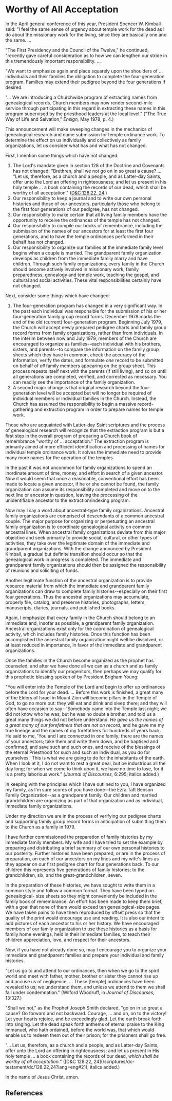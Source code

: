 # Worthy of All Acceptation

In the April general conference of this year, President Spencer W. Kimball
said: "I feel the same sense of urgency about temple work for the dead as I do
about the missionary work for the living, since they are basically one and the
same. ...

"The First Presidency and the Council of the Twelve," he continued, "recently
gave careful consideration as to how we can lengthen our stride in this
tremendously important responsibility. ...

"We want to emphasize again and place squarely upon the shoulders of ...
individuals and their families the obligation to complete the four-generation
program. Families may extend their pedigree beyond the four generations if
desired.

"... We are introducing a Churchwide program of extracting names from
genealogical records. Church members may now render second-mile service
through participating in this regard in extracting these names in this program
supervised by the priesthood leaders at the local level." ("The True Way of
Life and Salvation," _Ensign,_ May 1978, p. 4.)

This announcement will make sweeping changes in the mechanics of genealogical
research and name submission for temple ordinance work. To determine the
effect on us individually and collectively as family organizations, let us
consider what has and what has not changed.

First, I mention some things which have not changed:

  1. The Lord's mandate given in section 128 of the Doctrine and Covenants has not changed: "Brethren, shall we not go on in so great a cause? ... "Let us, therefore, as a church and a people, and as Latter-day Saints, offer unto the Lord an offering in righteousness; and let us present in his holy temple ... a book containing the records of our dead, which shall be worthy of all acceptation." ([D&amp;C 128:22, 24](/scriptures/dc-testament/dc/128.22,24?lang=eng#21).) 
  2. Our responsibility to keep a journal and to write our own personal histories and those of our ancestors, particularly those who belong to the first four generations of our pedigree, has not changed. 
  3. Our responsibility to make certain that all living family members have the opportunity to receive the ordinances of the temple has not changed. 
  4. Our responsibility to compile our books of remembrance, including the submission of the names of our ancestors for at least the first four generations, and to have the temple ordinances performed in their behalf has not changed. 
  5. Our responsibility to organize our families at the immediate family level begins when a couple is married. The grandparent family organization develops as children from the immediate family marry and have children. Through such family organizations, every family in the Church should become actively involved in missionary work, family preparedness, genealogy and temple work, teaching the gospel, and cultural and social activities. These vital responsibilities certainly have not changed. 

Next, consider some things which have changed:

  1. The four-generation program has changed in a very significant way. In the past each individual was responsible for the submission of his or her four-generation family group record forms. December 1978 marks the end of the old (current) four-generation program. Beginning July 1979, the Church will accept newly prepared pedigree charts and family group record forms from family organizations, rather than from individuals. In the interim between now and July 1979, members of the Church are encouraged to organize as families--each individual with his brothers, sisters, and parents--to compare the information on the family group sheets which they have in common, check the accuracy of the information, verify the dates, and formulate _one_ record to be submitted on behalf of _all_ family members appearing on the group sheet. This process repeats itself next with the parents (if still living), and so on until all generations are completed, verified, and corrected as necessary. You can readily see the importance of the family organization. 
  2. A second major change is that original research beyond the four-generation level will be accepted but will no longer be required of individual members or individual families in the Church. Instead, the Church has assumed the responsibility to begin a massive record-gathering and extraction program in order to prepare names for temple work. 

Those who are acquainted with Latter-day Saint scriptures and the process of
genealogical research will recognize that the extraction program is but a
first step in the overall program of preparing a Church book of remembrance
"worthy of ... acceptation." The extraction program is primarily aimed at more
efficient identification and processing of names for individual temple
ordinance work. It solves the immediate need to provide many more names for
the operation of the temples.

In the past it was not uncommon for family organizations to spend an
inordinate amount of time, money, and effort in search of a given ancestor.
Now it would seem that once a reasonable, conventional effort has been made to
locate a given ancestor, if he or she cannot be found, the family organization
can assume its responsibility completed and move on to the next line or
ancestor in question, leaving the processing of the unidentifiable ancestor to
the extraction/indexing program.

Now may I say a word about ancestral-type family organizations. Ancestral
family organizations are comprised of descendants of a common ancestral
couple. The major purpose for organizing or perpetuating an ancestral family
organization is to coordinate genealogical activity on common ancestral lines.
When ancestral family organizations deviate from this major objective and seek
primarily to provide social, cultural, or other types of activities, they take
over the legitimate domain of the immediate and grandparent organizations.
With the change announced by President Kimball, a gradual but definite
transition should occur so that the genealogical work in progress is
completed. The immediate and grandparent family organizations should then be
assigned the responsibility of reunions and soliciting of funds.

Another legitimate function of the ancestral organization is to provide
resource material from which the immediate and grandparent family
organizations can draw to complete family histories--especially on their first
four generations. Thus the ancestral organizations may accumulate, properly
file, catalog, and preserve histories, photographs, letters, manuscripts,
diaries, journals, and published books.

Again, I emphasize that every family in the Church should belong to an
immediate and, insofar as possible, a grandparent family organization.
Ancestral organizations exist only for the coordination of genealogical
activity, which includes family histories. Once this function has been
accomplished the ancestral family organization might well be dissolved, or at
least reduced in importance, in favor of the immediate and grandparent
organizations.

Once the families in the Church become organized as the prophet has counseled,
and after we have done all we can as a church and as family organizations to
identify our progenitors, then perhaps we may qualify for this prophetic
blessing spoken of by President Brigham Young:

"You will enter into the Temple of the Lord and begin to offer up ordinances
before the Lord for your dead. ... Before this work is finished, a great many of
the Elders of Israel in Mount Zion will become pillars in the Temple of God,
to go no more out: they will eat and drink and sleep there; and they will
often have occasion to say--'Somebody came into the Temple last night; we did
not know who he was, but he was no doubt a brother, and told us a great many
things we did not before understand. _He gave us the names of a great many of
our forefathers that are not on record,_ and he gave me my true lineage and
the names of my forefathers for hundreds of years back. He said to me, 'You
and I are connected in one family; there are the names of your ancestors; take
them and write them down, and be baptised and confirmed, and save such and
such ones, and receive of the blessings of the eternal Priesthood for such and
such an individual, as you do for yourselves.' This is what we are going to do
for the inhabitants of the earth. When I look at it, I do not want to rest a
great deal, but be industrious all the day long; for when we come to think
upon it, we have no time to lose, for it is a pretty laborious work."
(_Journal of Discourses,_ 6:295; italics added.)

In keeping with the principles which I have outlined to you, I have organized
my family, as I'm sure scores of you have done--the Ezra Taft Benson Family
Organization--as a grandparent family. Our children and married grandchildren
are organizing as part of that organization and as individual, immediate
family organizations.

Under my direction we are in the process of verifying our pedigree charts and
supporting family group record forms in anticipation of submitting them to the
Church as a family in 1979.

I have further commissioned the preparation of family histories by my
immediate family members. My wife and I have tried to set the example by
preparing and distributing a brief summary of our own personal histories to
our posterity. Further histories have been prepared, or are in the process of
preparation, on each of our ancestors on my lines and my wife's lines as they
appear on our first pedigree chart for four generations back. To our children
this represents five generations of family histories; to the grandchildren,
six; and the great-grandchildren, seven.

In the preparation of these histories, we have sought to write them in a
common style and follow a common format. They have been typed on genealogical-
size sheets so they might conveniently be included in the family book of
remembrance. An effort has been made to keep them brief, with a goal that none
of them would exceed ten genealogical-size pages. We have taken pains to have
them reproduced by offset press so that the quality of the print would
encourage use and reading. It is also our intent to add pictures of each
ancestor to his or her history. We have encouraged members of our family
organization to use these histories as a basis for family home evenings, held
in their immediate families, to teach their children appreciation, love, and
respect for their ancestors.

Now, if you have not already done so, may I encourage you to organize your
immediate and grandparent families and prepare your individual and family
histories.

"Let us go to and attend to our ordinances, then when we go to the spirit
world and meet with father, mother, brother or sister they cannot rise up and
accuse us of negligence. ... These [temple] ordinances have been revealed to us;
we understand them, and unless we attend to them we shall fall under
condemnation." (Wilford Woodruff, in _Journal of Discourses,_ 13:327.)

"Shall we not," as the Prophet Joseph Smith declared, "go on in so great a
cause? Go forward and not backward. Courage, ... and on, on to the victory! Let
your hearts rejoice, and be exceedingly glad. Let the earth break forth into
singing. Let the dead speak forth anthems of eternal praise to the King
Immanuel, who hath ordained, before the world was, that which would enable us
to redeem them out of their prison; for the prisoners shall go free.

"... Let us, therefore, as a church and a people, and as Latter-day Saints,
offer unto the Lord an offering in righteousness; and let us present in His
holy temple ... a book containing the records of our dead, _which shall be
worthy of all acceptation._" ([D&amp;C 128:22, 24](/scriptures/dc-
testament/dc/128.22,24?lang=eng#21); italics added.)

In the name of Jesus Christ, amen.

## References

